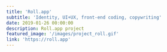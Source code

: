 ```yaml
---
title: 'Roll.app'
subtitle: 'Identity, UI+UX, front-end coding, copywriting'
date: 2019-01-26 00:00:00
description: Roll.app project
featured_image: '/images/project_roll.gif'
link: 'https://roll.app'
---
```

